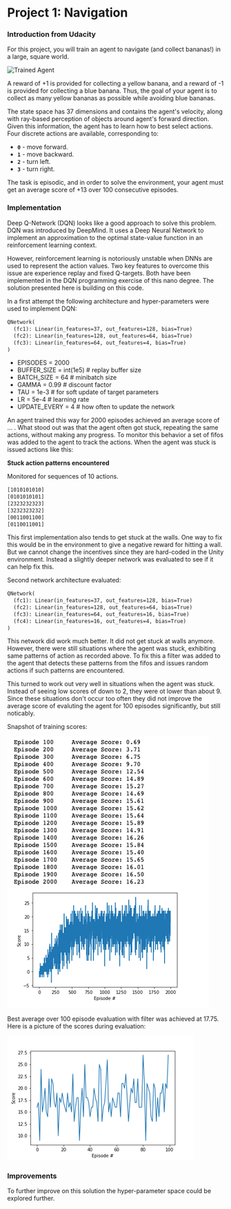 

[image1]: https://user-images.githubusercontent.com/10624937/42135619-d90f2f28-7d12-11e8-8823-82b970a54d7e.gif "Trained Agent"

# Project 1: Navigation

### Introduction from Udacity

For this project, you will train an agent to navigate (and collect bananas!) in a large, square world.  

![Trained Agent][image1]

A reward of +1 is provided for collecting a yellow banana, and a reward of -1 is provided for collecting a blue banana.  Thus, the goal of your agent is to collect as many yellow bananas as possible while avoiding blue bananas.  

The state space has 37 dimensions and contains the agent's velocity, along with ray-based perception of objects around agent's forward direction.  Given this information, the agent has to learn how to best select actions.  Four discrete actions are available, corresponding to:
- **`0`** - move forward.
- **`1`** - move backward.
- **`2`** - turn left.
- **`3`** - turn right.

The task is episodic, and in order to solve the environment, your agent must get an average score of +13 over 100 consecutive episodes.

### Implementation

Deep Q-Network (DQN) looks like a good approach to solve this problem. DQN was introduced by DeepMind. It uses a Deep Neural Network to implement an approximation to the optimal state-value function in an reinforcement learning context.

However, reinforcement learning is notoriously unstable when DNNs are used to represent the action values. Two key features to overcome this issue are experience replay and fixed Q-targets. Both have been implemented in the DQN programming exercise of this nano degree. The solution presented here is building on this code.

In a first attempt the following architecture and hyper-parameters were used to implement DQN:

```
QNetwork(
  (fc1): Linear(in_features=37, out_features=128, bias=True)
  (fc2): Linear(in_features=128, out_features=64, bias=True)
  (fc3): Linear(in_features=64, out_features=4, bias=True)
)
```

- EPISODES = 2000
- BUFFER_SIZE = int(1e5)  # replay buffer size
- BATCH_SIZE = 64         # minibatch size
- GAMMA = 0.99            # discount factor
- TAU = 1e-3              # for soft update of target parameters
- LR = 5e-4               # learning rate 
- UPDATE_EVERY = 4        # how often to update the network

An agent trained this way for 2000 episodes achieved an average score of ... . What stood out was that the agent often got stuck, repeating the same actions, without making any progress. To monitor this behavior a set of fifos was added to the agent to track the actions. When the agent was stuck is issued actions like this:


**Stuck action patterns encountered**

Monitored for sequences of 10 actions.

```
[1010101010]
[0101010101]
[2323232323]
[3232323232]
[0011001100]
[0110011001]
```

This first implementation also tends to get stuck at the walls. One way to fix this would be in the environment to give a negative reward for hitting a wall. But we cannot change the incentives since they are hard-coded in the Unity environment. Instead a slightly deeper network was evaluated to see if it can help fix this.

Second network architecture evaluated:

```
QNetwork(
  (fc1): Linear(in_features=37, out_features=128, bias=True)
  (fc2): Linear(in_features=128, out_features=64, bias=True)
  (fc3): Linear(in_features=64, out_features=16, bias=True)
  (fc4): Linear(in_features=16, out_features=4, bias=True)
)
```

This network did work much better. It did not get stuck at walls anymore. However, there were still situations where the agent was stuck, exhibiting same patterns of action as recorded above. To fix this a filter was added to the agent that detects these patterns from the fifos and issues random actions if such patterns are encountered.

This turned to work out very well in situations when the agent was stuck. Instead of seeing low scores of down to 2, they were ot lower than about 9. Since these situations don't occur too often they did not improve the average score of evaluting the agent for 100 episodes significantly, but still noticably.

Snapshot of training scores:

![Training Scores](images/training.png "Training Scores")


Best average over 100 episode evaluation with filter was achieved at 17.75. Here is a picture of the scores during evaluation:


![Evaluation Scores](images/navigation_m02.png "Evaluation Scores")


### Improvements

To further improve on this solution the hyper-parameter space could be explored further. 
